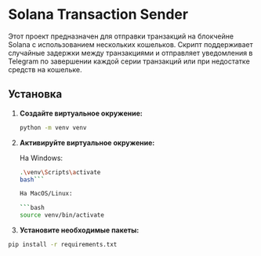 # Solana Transaction Sender

Этот проект предназначен для отправки транзакций на блокчейне Solana с использованием нескольких кошельков. Скрипт поддерживает случайные задержки между транзакциями и отправляет уведомления в Telegram по завершении каждой серии транзакций или при недостатке средств на кошельке.

## Установка

1. **Создайте виртуальное окружение:**

   ```bash
   python -m venv venv
2. **Активируйте виртуальное окружение:**

   На Windows:

   ```bash
   .\venv\Scripts\activate
   bash```

   На MacOS/Linux:

   ```bash
   source venv/bin/activate

2. **Установите необходимые пакеты:**

```bash
pip install -r requirements.txt
